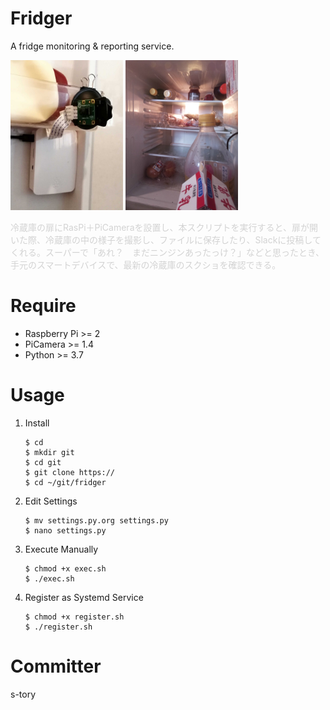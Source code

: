 # Fridger
A fridge monitoring & reporting service.

[<img src="assets/camera.jpg" height="240">](assets/camera.jpg)
[<img src="assets/sample.jpg" height="240">](assets/sample.jpg)

<span style="color: lightgray; ">
冷蔵庫の扉にRasPi＋PiCameraを設置し、本スクリプトを実行すると、扉が開いた際、冷蔵庫の中の様子を撮影し、ファイルに保存したり、Slackに投稿してくれる。スーパーで「あれ？　まだニンジンあったっけ？」などと思ったとき、手元のスマートデバイスで、最新の冷蔵庫のスクショを確認できる。
</span>

# Require
- Raspberry Pi >= 2
- PiCamera >= 1.4
- Python >= 3.7

# Usage
1. Install
    ```
    $ cd
    $ mkdir git
    $ cd git
    $ git clone https://
    $ cd ~/git/fridger
    ```

2. Edit Settings
    ```
    $ mv settings.py.org settings.py
    $ nano settings.py
    ```

3. Execute Manually
    ```
    $ chmod +x exec.sh
    $ ./exec.sh
    ```

4. Register as Systemd Service
    ```
    $ chmod +x register.sh
    $ ./register.sh
    ```
# Committer
s-tory